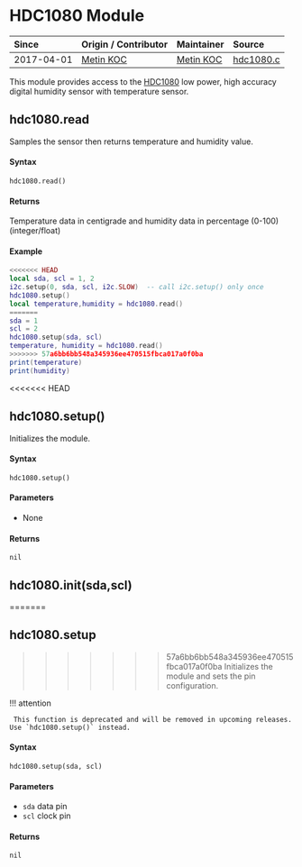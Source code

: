 # HDC1080 Module
| Since  | Origin / Contributor  | Maintainer  | Source  |
| :----- | :-------------------- | :---------- | :------ |
| 2017-04-01 | [Metin KOC](https://github.com/saucompeng) | [Metin KOC](https://github.com/saucompeng) | [hdc1080.c](../../../app/modules/hdc1080.c)|


This module provides access to the [HDC1080](http://www.ti.com/product/HDC1080) low power, high accuracy digital humidity sensor with temperature sensor.

## hdc1080.read
Samples the sensor then returns temperature and humidity value.

#### Syntax
`hdc1080.read()`

#### Returns
Temperature data in centigrade and humidity data in percentage (0-100) (integer/float)

#### Example
```lua
<<<<<<< HEAD
local sda, scl = 1, 2
i2c.setup(0, sda, scl, i2c.SLOW)  -- call i2c.setup() only once
hdc1080.setup()
local temperature,humidity = hdc1080.read()
=======
sda = 1
scl = 2
hdc1080.setup(sda, scl)
temperature, humidity = hdc1080.read()
>>>>>>> 57a6bb6bb548a345936ee470515fbca017a0f0ba
print(temperature)
print(humidity)
```

<<<<<<< HEAD
## hdc1080.setup()
Initializes the module.

#### Syntax
`hdc1080.setup()`

#### Parameters
- None

#### Returns
`nil`


## hdc1080.init(sda,scl)
=======
## hdc1080.setup
>>>>>>> 57a6bb6bb548a345936ee470515fbca017a0f0ba
Initializes the module and sets the pin configuration.

!!! attention

	 This function is deprecated and will be removed in upcoming releases. Use `hdc1080.setup()` instead.

#### Syntax
`hdc1080.setup(sda, scl)`

#### Parameters
- `sda` data pin
- `scl` clock pin

#### Returns
`nil`
